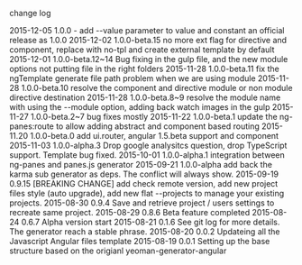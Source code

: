 change log

2015-12-05 1.0.0 - add --value parameter to value and constant an official release as 1.0.0 
2015-12-02 1.0.0-beta.15 no more ext flag for directive and component, replace with no-tpl and create external template by default
2015-12-01 1.0.0-beta.12~14 Bug fixing in the gulp file, and the new module options not putting file in the right folders
2015-11-28 1.0.0-beta.11 fix the ngTemplate generate file path problem when we are using module
2015-11-28 1.0.0-beta.10 resolve the component and directive module or non module directive destination 
2015-11-28 1.0.0-beta.8~9 resolve the module name with using the --module option, adding back watch images in the gulp
2015-11-27 1.0.0-beta.2~7 bug fixes mostly
2015-11-22 1.0.0-beta.1 update the ng-panes:route to allow adding abstract and component based routing
2015-11.20 1.0.0-beta.0 add ui.router, angular 1.5.beta support and component
2015-11-03 1.0.0-alpha.3 Drop google analysitcs question, drop TypeScript support. Template bug fixed.
2015-10-01 1.0.0-alpha.1 integration between ng-panes and panes.js generator
2015-09-21 1.0.0-alpha add back the karma sub generator as deps. The conflict will always show.
2015-09-19 0.9.15 [BREAKING CHANGE] add check remote version, add new project files style (auto upgrade), add new flat --projects to manage your existing projects.
2015-08-30 0.9.4 Save and retrieve project / users settings to recreate same project.
2015-08-29 0.8.6 Beta feature completed
2015-08-24 0.6.7 Alpha version start
2015-08-21 0.1.6 See git log for more details. The generator reach a stable phrase.
2015-08-20 0.0.2 Updateing all the Javascript Angular files template
2015-08-19 0.0.1 Setting up the base structure based on the origianl yeoman-generator-angular
